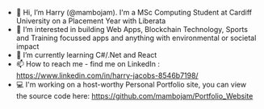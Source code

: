 - 👋 Hi, I’m Harry (@mambojam). I'm a MSc Computing Student at Cardiff University on a Placement Year with Liberata
- 👀 I’m interested in building Web Apps, Blockchain Technology, Sports and Training focussed apps and anything with environmental or societal impact
- 🌱 I’m currently learning C#/.Net and React 
- 📫 How to reach me - find me on LinkedIn : https://www.linkedin.com/in/harry-jacobs-8546b7198/
- 💻 I'm working on a host-worthy Personal Portfolio site, you can view the source code here: https://github.com/mambojam/Portfolio_Website

<!---
mambojam/mambojam is a ✨ special ✨ repository because its `README.md` (this file) appears on your GitHub profile.
You can click the Preview link to take a look at your changes.
--->
